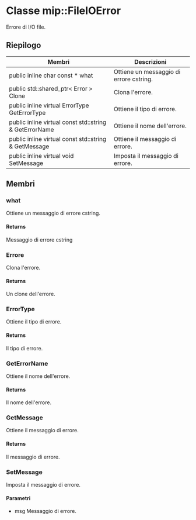# <a name="class-mipfileioerror"></a>Classe mip::FileIOError 
Errore di I/O file.
## <a name="summary"></a>Riepilogo
 Membri                        | Descrizioni                                
--------------------------------|---------------------------------------------
public inline char const  * what | Ottiene un messaggio di errore cstring.
public std::shared_ptr< Error > Clone | Clona l'errore.
public inline virtual ErrorType GetErrorType | Ottiene il tipo di errore.
public inline virtual const std::string & GetErrorName | Ottiene il nome dell'errore.
public inline virtual const std::string & GetMessage | Ottiene il messaggio di errore.
public inline virtual void SetMessage | Imposta il messaggio di errore.
## <a name="members"></a>Membri
### <a name="what"></a>what
Ottiene un messaggio di errore cstring.
#### <a name="returns"></a>Returns
Messaggio di errore cstring
### <a name="error"></a>Errore
Clona l'errore.
#### <a name="returns"></a>Returns
Un clone dell'errore.
### <a name="errortype"></a>ErrorType
Ottiene il tipo di errore.
#### <a name="returns"></a>Returns
Il tipo di errore.
### <a name="geterrorname"></a>GetErrorName
Ottiene il nome dell'errore.
#### <a name="returns"></a>Returns
Il nome dell'errore.
### <a name="getmessage"></a>GetMessage
Ottiene il messaggio di errore.
#### <a name="returns"></a>Returns
Il messaggio di errore.
### <a name="setmessage"></a>SetMessage
Imposta il messaggio di errore.
#### <a name="parameters"></a>Parametri
* msg Messaggio di errore.